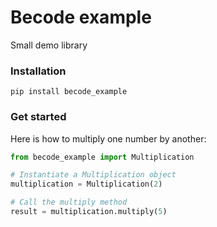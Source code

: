 
# Becode example

Small demo library

### Installation

```
pip install becode_example
```

### Get started

Here is how to multiply one number by another:

```Python
from becode_example import Multiplication

# Instantiate a Multiplication object
multiplication = Multiplication(2)

# Call the multiply method
result = multiplication.multiply(5)
```
